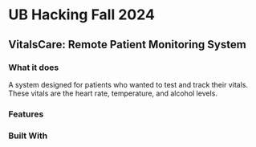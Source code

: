 # UB Hacking Fall 2024

## VitalsCare: Remote Patient Monitoring System

### What it does
A system designed for patients who wanted to test and track their vitals. These vitals are the heart rate, temperature, and alcohol levels. 

### Features

### Built With 
